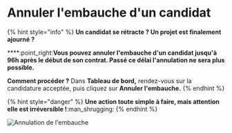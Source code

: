 # Annuler l'embauche d'un candidat

{% hint style="info" %}
**Un candidat se rétracte ? Un projet est finalement ajourné ?**&#x20;

****:point\_right:**Vous pouvez annuler l'embauche d'un candidat jusqu'à 96h après le début de son contrat. Passé ce délai l'annulation ne sera plus possible.**

**Comment procéder ?** Dans **Tableau de bord,** rendez-vous sur la candidature acceptée, puis cliquez sur **Annuler l'embauche.**
{% endhint %}

{% hint style="danger" %}
**Une action toute simple à faire, mais attention elle est irréversible !**:man\_shrugging:
{% endhint %}

![Annulation de l'embauche](https://s4.gifyu.com/images/Enregistrement-de-lecran-2020-04-20-a-17.49.14.gif)


